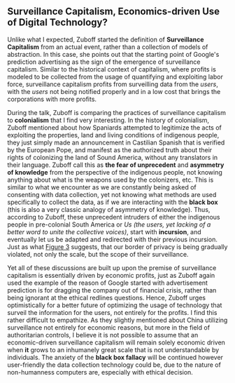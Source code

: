 ## Surveillance Capitalism, Economics-driven Use of Digital Technology?

Unlike what I expected, Zuboff started the definition of **Surveillance Capitalism** from an actual event, rather than a collection of models of abstraction. In this case, she points out that the starting point of Google's prediction advertising as the sign of the emergence of surveillance capitalism. Similar to the historical context of capitalism, where profits is modeled to be collected from the usage of quantifying and exploiting labor force, surveillance capitalism profits from surveilling data from the *users*, with the *users* not being notified properly and in a low cost that brings the corporations with more profits.

During the talk, Zuboff is comparing the practices of surveillance capitalism to **colonialism** that I find very interesting. In the history of colonialism, Zuboff mentioned about how Spaniards attempted to legitimize the acts of exploiting the properties, land and living conditions of indigenous people, they just simply made an announcement in Castilian Spanish that is verified by the European Pope, and manifest as the authorized truth about their rights of colonizing the land of Sound America, without any translators in their language. Zuboff call this as **the fear of unprecedent** and **asymmetry of knowledge** from the perspective of the indigenous people, not knowing anything about what is the weapons used by the colonizers, etc. This is similar to what we encounter as we are constantly being asked of consenting with data collection, yet not knowing what methods are used specifically to collect the data, as if we are interacting with the **black box** (this is also a very classic analogy of asymmetry of knowledge). Thus, according to Zuboff, these unprecedent intruders of either the indigenous people in pre-colonial South America or *Us (the users, yet lacking of a better word to unite the collective voices)*, start with **incursion**, and eventually let us be adapted and redirected with their previous incursion. Just as what [Figure 3](https://drive.google.com/file/d/1a-N_sZDBcS8EC1W2X1awNFyKjv_Z4kcE/view) suggests, that our border of privacy is being gradually violated, not only the scale, but the scope of their surveillance.

Yet all of these discussions are built up upon the premise of surveillance capitalism is essentially driven by economic profits, just as Zuboff again used the example of the reason of Google started with advertisement prediction is for dragging the company out of financial crisis, rather than being ignorant at the ethical redlines questions. Hence, Zuboff urges optimistically for a better future of optimizing the usage of technology that surveil the information for the users, not entirely for the profits. I find this rather difficult to empathize. As they slightly mentioned about China utilizing surveillance not entirely for economic reasons, but more in the field of authoritarian controls, I believe it is not possible to assume that an economic-driven surveillance capitalism will remain solely economic driven when **it** grows to an inhumanely great scale that is not understandable by individuals. The anxiety of the **black box fallacy** will be continued however user-friendly the data collection technology could be, due to the nature of non-humanness computers are, especially with ethical decision.
